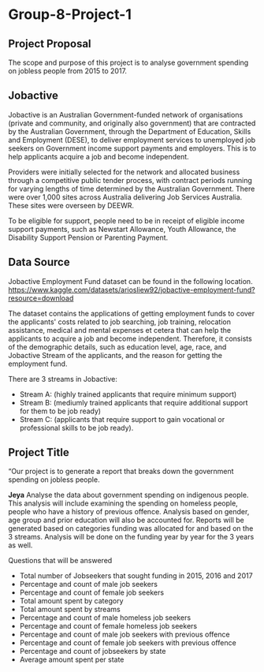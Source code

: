 # Group-8-Project-1

## Project Proposal

The scope and purpose of this project is to analyse government spending on jobless people from 2015 to 2017.

## Jobactive

Jobactive is an Australian Government-funded network of organisations (private and community, and originally also government) that are contracted by the Australian Government, through the Department of Education, Skills and Employment (DESE), to deliver employment services to unemployed job seekers on Government income support payments and employers. This is to help applicants acquire a job and become independent.

Providers were initially selected for the network and allocated business through a competitive public tender process, with contract periods running for varying lengths of time determined by the Australian Government. There were over 1,000 sites across Australia delivering Job Services Australia. These sites were overseen by DEEWR.

To be eligible for support, people need to be in receipt of eligible income support payments, such as Newstart Allowance, Youth Allowance, the Disability Support Pension or Parenting Payment.

## Data Source

Jobactive Employment Fund dataset can be found in the following location.
<https://www.kaggle.com/datasets/ariosliew92/jobactive-employment-fund?resource=download>

The dataset contains the applications of getting employment funds to cover the applicants' costs related to job searching, job training, relocation assistance, medical and mental expenses et cetera that can help the applicants to acquire a job and become independent. Therefore, it consists of the demographic details, such as education level, age, race, and Jobactive Stream of the applicants, and the reason for getting the employment fund.

There are 3 streams in Jobactive:

* Stream A: (highly trained applicants that require minimum support)
* Stream B: (mediumly trained applicants that require additional support for them to be job ready)
* Stream C: (applicants that require support to gain vocational or professional skills to be job ready).

## Project Title

“Our project is to generate a report that breaks down the government spending on jobless people.

**Jeya**
 Analyse the data about government spending on indigenous people. This analysis will include examining the spending on homeless people, people who have a history of previous offence. Analysis based on gender, age group and prior education will also be accounted for. Reports will be generated based on categories funding was allocated for and based on the 3 streams. Analysis will be done on the funding year by year for the 3 years as well.

Questions that will be answered

* Total number of Jobseekers that sought funding in 2015, 2016 and 2017
* Percentage and count of male job seekers
* Percentage and count of female job seekers
* Total amount spent by category
* Total amount spent by streams
* Percentage and count of male homeless job seekers
* Percentage and count of female homeless job seekers
* Percentage and count of male job seekers with previous offence
* Percentage and count of female job seekers with previous offence
* Percentage and count of jobseekers by state
* Average amount spent per state
